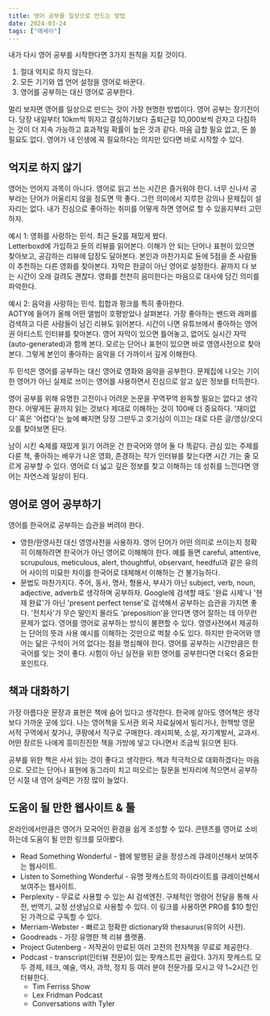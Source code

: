 ```yaml
---
title: 영어 공부를 일상으로 만드는 방법
date: 2024-03-24
tags: ["에세이"]
---
```


내가 다시 영어 공부를 시작한다면 3가지 원칙을 지킬 것이다.

1. 절대 억지로 하지 않는다. 
2. 모든 기기와 앱 언어 설정을 영어로 바꾼다.  
3. 영어를 공부하는 대신 영어로 공부한다.

멀리 보자면 영어를 일상으로 만드는 것이 가장 현명한 방법이다. 영어 공부는 장기전이다. 당장 내일부터 10km씩 뛰자고 결심하기보다 출퇴근길 10,000보씩 걷자고 다짐하는 것이 더 지속 가능하고 효과적일 확률이 높은 것과 같다. 마음 급할 필요 없고, 돈 쓸 필요도 없다. 영어가 내 인생에 꼭 필요하다는 의지만 있다면 바로 시작할 수 있다.

## 억지로 하지 않기
영어는 언어지 과목이 아니다. 영어로 읽고 쓰는 시간은 즐거워야 한다. 너무 신나서 공부라는 단어가 어울리지 않을 정도면 딱 좋다. 그런 의미에서 지루한 강의나 문제집이 설 자리는 없다. 내가 진심으로 좋아하는 취미를 어떻게 하면 영어로 할 수 있을지부터 고민하자.

예시 1: 영화를 사랑하는 민석. 최근 듄2를 재밌게 봤다.  
Letterboxd에 가입하고 듄의 리뷰를 읽어본다. 이해가 안 되는 단어나 표현이 있으면 찾아보고, 공감하는 리뷰에 답장도 달아본다. 본인과 마찬가지로 듄에 5점을 준 사람들이 추천하는 다른 영화를 찾아본다. 자막은 한글이 아닌 영어로 설정한다. 끝까지 다 보는 시간이 오래 걸려도 괜찮다. 영화를 천천히 음미한다는 마음으로 대사에 담긴 의미를 파악한다.

예시 2: 음악을 사랑하는 민석. 힙합과 펑크를 특히 좋아한다.  
AOTY에 들어가 올해 어떤 앨범이 호평받았나 살펴본다. 가장 좋아하는 밴드와 래퍼를 검색하고 다른 사람들이 남긴 리뷰도 읽어본다. 시간이 나면 유튜브에서 좋아하는 영어권 아티스트 인터뷰를 찾아본다. 영어 자막이 있으면 틀어놓고, 없어도 실시간 자막(auto-generated)과 함께 본다. 모르는 단어나 표현이 있으면 바로 영영사전으로 찾아본다. 그렇게 본인이 좋아하는 음악을 더 가까이서 깊게 이해한다.

두 민석은 영어를 공부하는 대신 영어로 영화와 음악을 공부한다. 문제집에 나오는 기이한 영어가 아닌 실제로 쓰이는 영어를 사용하면서 진심으로 알고 싶은 정보를 터득한다.

영어 공부를 위해 유명한 고전이나 어려운 논문을 꾸역꾸역 완독할 필요는 없다고 생각한다. 어떻게든 끝까지 읽는 것보다 제대로 이해하는 것이 100배 더 중요하다. '재미없다' 혹은 '어렵다'는 늪에 빠지면 당장 그만두고 호기심이 이끄는 대로 다른 글/영상/오디오를 찾아보면 된다.

남이 시킨 숙제를 재밌게 읽기 어려운 건 한국어와 영어 둘 다 똑같다. 관심 있는 주제를 다룬 책, 좋아하는 배우가 나온 영화, 존경하는 작가 인터뷰를 찾는다면 시간 가는 줄 모르게 공부할 수 있다. 영어로 더 넓고 깊은 정보를 찾고 이해하는 데 성취를 느낀다면 영어는 자연스레 일상이 된다.

## 영어로 영어 공부하기
영어를 한국어로 공부하는 습관을 버려야 한다.
- 영한/한영사전 대신 영영사전을 사용하자. 영어 단어가 어떤 의미로 쓰이는지 정확히 이해하려면 한국어가 아닌 영어로 이해해야 한다. 예를 들면 careful, attentive, scrupulous, meticulous, alert, thoughtful, observant, heedful과 같은 유의어 사이의 미묘한 차이를 한국어로 대체해서 이해하는 건 불가능하다.
- 문법도 마찬가지다. 주어, 동사, 명사, 형용사, 부사가 아닌 subject, verb, noun, adjective, adverb로 생각하며 공부하자. Google에 검색할 때도 '완료 시제'나 '현재 완료'가 아닌 'present perfect tense'로 검색해서 공부하는 습관을 가지면 좋다. '전치사'가 무슨 말인지 몰라도 'preposition'을 안다면 영어 잘하는 데 아무런 문제가 없다. 
영어를 영어로 공부하는 방식이 불편할 수 있다. 영영사전에서 제공하는 단어의 뜻과 사용 예시를 이해하는 것만으로 벅찰 수도 있다. 하지만 한국어와 영어는 닮은 구석이 거의 없다는 점을 명심해야 한다. 영어를 공부하는 시간만큼은 한국어를 잊는 것이 좋다. 시험이 아닌 실전을 위한 영어를 공부한다면 더욱더 중요한 포인트다.

## 책과 대화하기
가장 아름다운 문장과 표현은 책에 숨어 있다고 생각한다. 한국에 살아도 영어책은 생각보다 가까운 곳에 있다. 나는 영어책을 도서관 외국 자료실에서 빌리거나, 헌책방 영문 서적 구역에서 찾거나, 쿠팡에서 직구로 구매한다. 레시피북, 소설, 자기계발서, 교과서. 어떤 장르든 나에게 흥미진진한 책을 가방에 넣고 다니면서 조금씩 읽으면 된다.

공부를 위한 책은 사서 읽는 것이 좋다고 생각한다. 책과 적극적으로 대화하겠다는 마음으로. 모르는 단어나 표현에 동그라미 치고 떠오르는 질문을 빈자리에 적으면서 공부하던 시절 내 영어 실력은 가장 많이 늘었다.

## 도움이 될 만한 웹사이트 & 툴
온라인에서만큼은 영어가 모국어인 환경을 쉽게 조성할 수 있다. 콘텐츠를 영어로 소비하는데 도움이 될 만한 링크를 모아봤다.
- Read Something Wonderful - 웹에 발행된 글을 정성스레 큐레이션해서 보여주는 웹사이트.
- Listen to Something Wonderful - 유명 팟캐스트의 하이라이트를 큐레이션해서 보여주는 웹사이트.
- Perplexity - 무료로 사용할 수 있는 AI 검색엔진. 구체적인 명령어 전달을 통해 사전, 번역기, 교정 선생님으로 사용할 수 있다. 이 링크를 사용하면 PRO를 $10 할인된 가격으로 구독할 수 있다.
- Merriam-Webster - 빠르고 정확한 dictionary와 thesaurus(유의어 사전).
- Goodreads - 가장 유명한 책 리뷰 플랫폼.
- Project Gutenberg - 저작권이 만료된 여러 고전의 전자책을 무료로 제공한다.
- Podcast - transcript(인터뷰 전문)이 있는 팟캐스트만 골랐다. 3가지 팟캐스트 모두 경제, 테크, 예술, 역사, 과학, 정치 등 여러 분야 전문가를 모시고 약 1~2시간 인터뷰한다.
    - Tim Ferriss Show
    - Lex Fridman Podcast
    - Conversations with Tyler